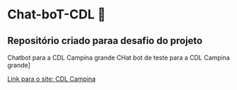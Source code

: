 # Chat-boT-CDL 🎤

## Repositório criado paraa desafio do projeto 

Chatbot para a CDL Campina grande
CHat bot de teste para a CDL Campina grande]

[Link para o site: CDL Campina](https://cdlcampina.org.br)

